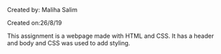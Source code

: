 Created by: Maliha Salim

Created on:26/8/19

This assignment is a webpage made with HTML and CSS. It has a header and body and CSS was used to add styling.
